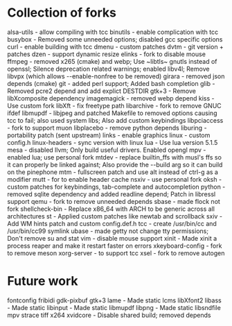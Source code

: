 # Collection of forks

alsa-utils - allow compiling with tcc
binutils - enable complication with tcc
busybox - Removed some unneeded options; disabled gcc specific options
curl - enable building with tcc
dmenu - custom patches
dvtm - git version + patches
dzen - support dynamic resize
elinks - fork to disable mouse
ffmpeg - removed x265 (cmake) and webp; Use ~libtls~ gnutls instead of openssl; Silence deprecation related warnings; enabled libv4l; Remove libvpx (which allows --enable-nonfree to be removed)
girara - removed json depends (cmake)
git - added perl support; Added bash completion
glib - Removed pcre2 depend and add explict DESTDIR
gtk+3 - Remove libXcomposite dependency
imagemagick - removed webp depend
kiss - Use custom fork
libXft - fix freetype path
libarchive - fork to remove GNUC ifdef
libmupdf - libjpeg and patched Makefile to removed options causing tcc to fail; also used system libs; Also add custom keybindings
libpciaccess - fork to support muon
libplacebo - remove python depends
liburing - portability patch (sent upstream)
links - enable graphics
linux - custom config.h
linux-headers - sync version with linux
lua     - Use lua version 5.1.5
mesa - disabled llvm; Only build useful drivers. Enabled opengl
mpv - enabled lua; use personal fork
mtdev - replace builtin_ffs with musl's ffs so it can properly be linked against; Also provide the --build arg so it can build on the pinephone
mtm - fullscreen patch and use alt instead of ctrl-g as a modifier
mutt - for to enable header cache
nsxiv - use personal fork
oksh - custom patches for keybindings, tab-complete and autocompletion
python - removed sqlite dependency and added readline depend; Patch in libressl support
qemu - fork to remove unneeded depends
sbase - made flock not fork
shellcheck-bin - Replace x86_64 with ARCH to be generic across all architectures
st - Applied custom patches like newtab and scrollback
sxiv - Add WM hints patch and custom config.def.h
tcc - create /usr/bin/cc and /usr/bin/cc99 symlink
ubase - made getty not change tty permissions; Don't remove su and stat
vim - disable mouse support
xinit - Made xinit a process reaper and make it restart faster on errors
xkeyboard-config - fork to remove meson
xorg-server - to support tcc
xsel - fork to remove autogen

# Future work
fontconfig
fribidi
gdk-pixbuf
gtk+3
lame - Made static
lcms
libXfont2
libass - Made static
libinput - Made static
libmupdf
libpng - Made static
libsndfile
mpv
strace
tiff
x264
xvidcore - Disable shared build; removed depends
